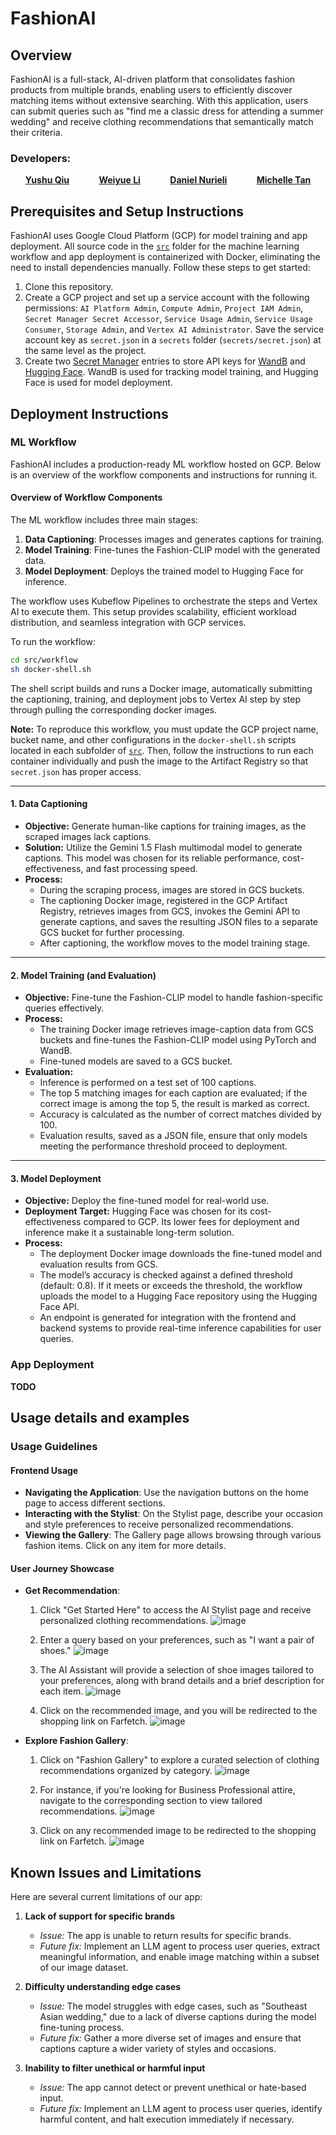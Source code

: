 # FashionAI

## Overview

FashionAI is a full-stack, AI-driven platform that consolidates fashion products from multiple brands, enabling users to efficiently discover matching items without extensive searching. With this application, users can submit queries such as "find me a classic dress for attending a summer wedding" and receive clothing recommendations that semantically match their criteria.

### Developers:

<div style="display: flex; justify-content: space-around; align-items: center;">
    <div><a href="mailto:yushuqiu@g.harvard.edu"><strong>Yushu Qiu</strong></a></div>
    <div><a href="mailto:weiyueli@g.harvard.edu"><strong>Weiyue Li</strong></a></div>
    <div><a href="mailto:dnurieli@g.harvard.edu"><strong>Daniel Nurieli</strong></a></div>
    <div><a href="mailto:mtan@mba2025.hbs.edu"><strong>Michelle Tan</strong></a></div>
</div>

## Prerequisites and Setup Instructions

FashionAI uses Google Cloud Platform (GCP) for model training and app deployment. All source code in the [`src`](src) folder for the machine learning workflow and app deployment is containerized with Docker, eliminating the need to install dependencies manually. Follow these steps to get started:

1. Clone this repository.
2. Create a GCP project and set up a service account with the following permissions: `AI Platform Admin`, `Compute Admin`, `Project IAM Admin`, `Secret Manager Secret Accessor`, `Service Usage Admin`, `Service Usage Consumer`, `Storage Admin`, and `Vertex AI Administrator`. Save the service account key as `secret.json` in a `secrets` folder (`secrets/secret.json`) at the same level as the project.
3. Create two [Secret Manager](https://cloud.google.com/security/products/secret-manager?hl=en) entries to store API keys for [WandB](https://wandb.ai/home) and [Hugging Face](https://huggingface.co/). WandB is used for tracking model training, and Hugging Face is used for model deployment.

## Deployment Instructions

### ML Workflow

FashionAI includes a production-ready ML workflow hosted on GCP. Below is an overview of the workflow components and instructions for running it.

#### Overview of Workflow Components

The ML workflow includes three main stages:
1. **Data Captioning**: Processes images and generates captions for training.
2. **Model Training**: Fine-tunes the Fashion-CLIP model with the generated data.
3. **Model Deployment**: Deploys the trained model to Hugging Face for inference.

The workflow uses Kubeflow Pipelines to orchestrate the steps and Vertex AI to execute them. This setup provides scalability, efficient workload distribution, and seamless integration with GCP services.

To run the workflow:
```bash
cd src/workflow
sh docker-shell.sh
```

The shell script builds and runs a Docker image, automatically submitting the captioning, training, and deployment jobs to Vertex AI step by step through pulling the corresponding docker images.

**Note:** To reproduce this workflow, you must update the GCP project name, bucket name, and other configurations in the `docker-shell.sh` scripts located in each subfolder of [`src`](src). Then, follow the instructions to run each container individually and push the image to the Artifact Registry so that `secret.json` has proper access.

---

#### 1. Data Captioning

- **Objective:** Generate human-like captions for training images, as the scraped images lack captions.
- **Solution:** Utilize the Gemini 1.5 Flash multimodal model to generate captions. This model was chosen for its reliable performance, cost-effectiveness, and fast processing speed.
- **Process:**
  - During the scraping process, images are stored in GCS buckets.
  - The captioning Docker image, registered in the GCP Artifact Registry, retrieves images from GCS, invokes the Gemini API to generate captions, and saves the resulting JSON files to a separate GCS bucket for further processing.
  - After captioning, the workflow moves to the model training stage.

---

#### 2. Model Training (and Evaluation)

- **Objective:** Fine-tune the Fashion-CLIP model to handle fashion-specific queries effectively.
- **Process:**
  - The training Docker image retrieves image-caption data from GCS buckets and fine-tunes the Fashion-CLIP model using PyTorch and WandB.
  - Fine-tuned models are saved to a GCS bucket.
- **Evaluation:**
  - Inference is performed on a test set of 100 captions.
  - The top 5 matching images for each caption are evaluated; if the correct image is among the top 5, the result is marked as correct.
  - Accuracy is calculated as the number of correct matches divided by 100.
  - Evaluation results, saved as a JSON file, ensure that only models meeting the performance threshold proceed to deployment.

---

#### 3. Model Deployment

- **Objective:** Deploy the fine-tuned model for real-world use.
- **Deployment Target:** Hugging Face was chosen for its cost-effectiveness compared to GCP. Its lower fees for deployment and inference make it a sustainable long-term solution.
- **Process:**
  - The deployment Docker image downloads the fine-tuned model and evaluation results from GCS.
  - The model’s accuracy is checked against a defined threshold (default: 0.8). If it meets or exceeds the threshold, the workflow uploads the model to a Hugging Face repository using the Hugging Face API.
  - An endpoint is generated for integration with the frontend and backend systems to provide real-time inference capabilities for user queries.


### App Deployment

**TODO** 


## Usage details and examples

### Usage Guidelines

#### Frontend Usage

- **Navigating the Application**: Use the navigation buttons on the home page to access different sections.
- **Interacting with the Stylist**: On the Stylist page, describe your occasion and style preferences to receive personalized recommendations.
- **Viewing the Gallery**: The Gallery page allows browsing through various fashion items. Click on any item for more details.

#### User Journey Showcase
- **Get Recommendation**:

    1. Click "Get Started Here" to access the AI Stylist page and receive personalized clothing recommendations.
    ![image](https://github.com/user-attachments/assets/7fc22823-04ee-4d5f-9d72-bbf13f5df2e6)

    2. Enter a query based on your preferences, such as "I want a pair of shoes."
    ![image](https://github.com/user-attachments/assets/5bf4ead4-2017-4cff-8464-fe5af095058d)

    3. The AI Assistant will provide a selection of shoe images tailored to your preferences, along with brand details and a brief description for each item.
    ![image](https://github.com/user-attachments/assets/a627ca5a-3692-415a-b565-6cf95d92524d)

    4. Click on the recommended image, and you will be redirected to the shopping link on Farfetch.
    ![image](https://github.com/user-attachments/assets/d1173bd0-084f-4ba1-9a82-545e7d33dcaf)

    
    
- **Explore Fashion Gallery**:

    1. Click on "Fashion Gallery" to explore a curated selection of clothing recommendations organized by category.
    ![image](https://github.com/user-attachments/assets/c49d5ef5-0d81-4374-8e4e-b282f70c08dc)

    2. For instance, if you're looking for Business Professional attire, navigate to the corresponding section to view tailored recommendations.
    ![image](https://github.com/user-attachments/assets/178684c4-5826-43e0-bdb8-8bdead870627)

    3. Click on any recommended image to be redirected to the shopping link on Farfetch.
    ![image](https://github.com/user-attachments/assets/c39ea621-00cc-4a7d-8b43-f1cee60b1913)



## Known Issues and Limitations

Here are several current limitations of our app:

1. **Lack of support for specific brands**  
   - *Issue:* The app is unable to return results for specific brands.  
   - *Future fix:* Implement an LLM agent to process user queries, extract meaningful information, and enable image matching within a subset of our image dataset.

2. **Difficulty understanding edge cases**  
   - *Issue:* The model struggles with edge cases, such as "Southeast Asian wedding," due to a lack of diverse captions during the model fine-tuning process.  
   - *Future fix:* Gather a more diverse set of images and ensure that captions capture a wider variety of styles and occasions.

3. **Inability to filter unethical or harmful input**  
   - *Issue:* The app cannot detect or prevent unethical or hate-based input.  
   - *Future fix:* Implement an LLM agent to process user queries, identify harmful content, and halt execution immediately if necessary.








